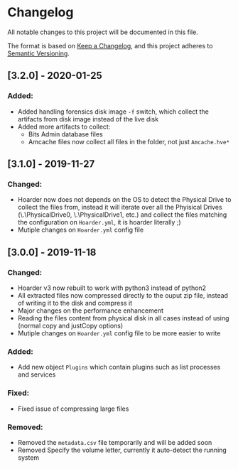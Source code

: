 

# Changelog
All notable changes to this project will be documented in this file.

The format is based on [Keep a Changelog](https://keepachangelog.com/en/1.0.0/),
and this project adheres to [Semantic Versioning](https://semver.org/spec/v2.0.0.html).




## [3.2.0] - 2020-01-25

### Added:
- Added handling forensics disk image `-f` switch, which collect the artifacts from disk image instead of the live disk
- Added more artifacts to collect:
  - Bits Admin database files
  - Amcache files now collect all files in the folder, not just `Amcache.hve*`



## [3.1.0] - 2019-11-27

### Changed:
- Hoarder now does not depends on the OS to detect the Physical Drive to collect the files from, instead it will iterate over all the Phyisical Drives (\\.\PhysicalDrive0, \\.\PhysicalDrive1, etc.) and collect the files matching the configuration on `Hoarder.yml`, it is hoarder literally ;)
- Mutiple changes on `Hoarder.yml` config file


## [3.0.0] - 2019-11-18

### Changed:
- Hoarder v3 now rebuilt to work with python3 instead of python2
- All extracted files now compressed directly to the ouput zip file, instead of writing it to the disk and compress it
- Major changes on the performance enhancement
- Reading the files content from physical disk in all cases instead of using (normal copy and justCopy options)
- Mutiple changes on `Hoarder.yml` config file to be more easier to write

### Added:
- Add new object `Plugins` which contain plugins such as list processes and services

### Fixed:
- Fixed issue of compressing large files

### Removed:
- Removed the `metadata.csv` file temporarily and will be added soon
- Removed Specify the volume letter, currently it auto-detect the running system

